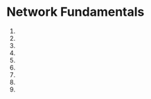 # Network Fundamentals

1. [](01_Describe_the_Purpose_and_Usage_of_MAC_Addresses_and_VLANS.md)
2. [](02_Describe_the_Purpose_and_Usage_of_IP_Addresses_Subnets_and_Gateways.md)
3. [](03_Describe_the_Function_of_Common_Networking_Components.md)
4. [](04_Interpret_Basic_Network_Topology_Diagram.md)
5. [](05_Describe_the_Function_of_Each_Plane_in_a_Network_Device.md)
6. [](06_Describe_the_Functionality_of_IP_Services.md)
7. [](07_Recognize_Common_Protocol_Port_Values.md)
8. [](08_Identify_Cause_of_Application_Connectiviy_Issues.md)
9. [](09_Explain_the_Impacts_of_Network_Constraints_On_Applications.md)
